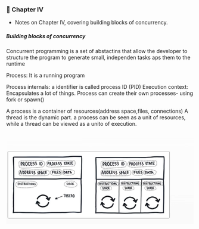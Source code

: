 ### 📖 Chapter IV

- Notes on Chapter IV, covering building blocks of concurrency.

##### Building blocks of concurrency

Concurrent programming is a set of abstactins that allow the developer to structure the program  to generate small, independen tasks aps them to the runtime

Process: It is a running program

Process internals: a identifier is called process ID (PID)
Execution context: Encapsulates a lot of things.
Process can create their own processes- using fork or spawn()


A process is a container of resources(address space,files, connections)
A thread is the dynamic part.
a process can be seen as a unit of resources, while a thread can be viewed as a unito of execution.

![../images/chapter-fourth.png](../images/chapter-fourth.png)
